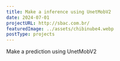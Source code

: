 ```yaml
---
title: Make a inference using UnetMobV2
date: 2024-07-01
projectURL: http://sbac.com.br/
featuredImage: ../assets/chibinube4.webp
postType: projects
---
```

Make a prediction using UnetMobV2
